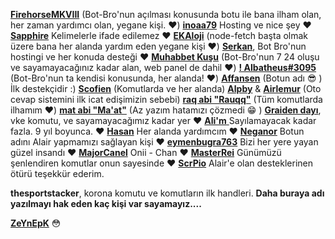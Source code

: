 [**FirehorseMKVIII**](https://discord.com/users/423541554632720404) (Bot-Bro'nun açılması konusunda botu ile bana ilham olan, her zaman yardımcı olan, yegane kişi. :heart:)
[**inoaa79**](https://discord.com/users/655324771390717992) Hosting ve nice şey :heart:
[**Sapphire**](https://discord.com/users/-) Kelimelerle ifade edilemez :heart:
[**EKAloji**](https://discord.com/users/829291742595252264) (node-fetch başta olmak üzere bana her alanda yardım eden yegane kişi :heart:)
[**Serkan**](https://discord.com/users/697006121797419019), Bot Bro'nun hostingi ve her konuda desteği :heart: 
[**Muhabbet Kuşu**](https://discord.com/users/573527648483934208) (Bot-Bro'nun 7 24 oluşu ve sayamayacağınız kadar alan, web panel de dahil :heart:)
[**! Albatheus#3095**](https://discord.com/users/801906876651667506) (Bot-Bro'nun ta kendisi konusunda, her alanda! :heart:)
[**Affansen**](https://discord.com/users/605031866680082441) (Botun adı :sunglasses: ) İlk destekçidir :)
[**Scofien**](https://discord.com/users/348300663320739840) (Komutlarda ve her alanda)
[**Alpby**](https://discord.com/users/607650699546984467) & [**Airlemur**](https://discord.com/users/514057767011745832) (Oto cevap sistemini ilk icat edişimizin sebebi)
[**raq abi "Rauqq"**](https://discord.com/users/700385307077509180) (Tüm komutlarda ilhamım :heart:)
[**mat abi "Ma'at"**](https://discord.com/users/275421264699719680)  (Az yazım hatamızı çözmedi :grin: )
[**Graiden dayı**](https://discord.com/users/594828038047531009), vke komutu, ve sayamayacağımız kadar yer :heart:
[**Ali'm** ](https://discord.com/users/343384663869620234) Sayılamayacak kadar fazla. 9 yıl boyunca. :heart:
[**Hasan**](https://discord.com/users/893195852615675916) Her alanda yardımcım :heart:
[**Neganor**](https://discord.com/users/416869916503703572) Botun adını Alair yapmamızı sağlayan kişi :heart:
[**eymenbugra763**](https://discord.com/users/849277314926772286) Bizi her yere yayan güzel insandı :heart:
[**MajorCanel**](https://discord.com/users/619895274789142528) Onii - Chan :heart:
[**MasterRei**](https://discord.com/users/762091777418067989) Günümüzü şenlendiren komutlar onun sayesinde :heart:
[**ScrPio**](https://discord.com/users/616625197323124772) Alair'e olan desteklerinen ötürü teşekkür ederim.

**thesportstacker**, korona komutu ve komutların ilk handleri.
**Daha buraya adı yazılmayı hak eden kaç kişi var sayamayız....**

[**ZeYnEpK**](https://discord.com/users/437630007628529664) :flushed:
